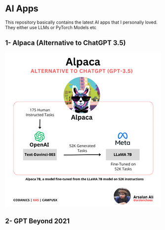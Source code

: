 # AI Apps
This repository basically contains the latest AI apps that I personally loved. They either use LLMs or PyTorch Models etc

## 1- Alpaca (Alternative to ChatGPT 3.5)
![alpaca](https://github.com/ArslanKAS/AI_Apps/blob/main/Alpaca.png)

## 2- GPT Beyond 2021
